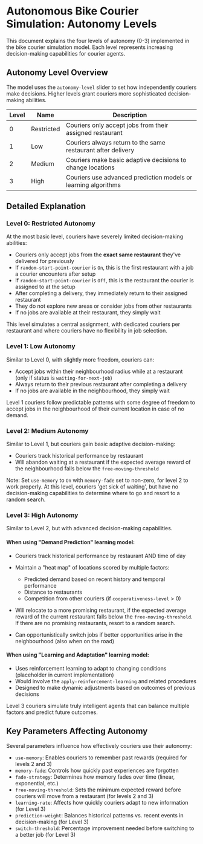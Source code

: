 # Autonomous Bike Courier Simulation: Autonomy Levels

This document explains the four levels of autonomy (0-3) implemented in the bike courier simulation model. Each level represents increasing decision-making capabilities for courier agents.

## Autonomy Level Overview

The model uses the `autonomy-level` slider to set how independently couriers make decisions. Higher levels grant couriers more sophisticated decision-making abilities.

| Level | Name | Description |
|-------|------|-------------|
| 0 | Restricted | Couriers only accept jobs from their assigned restaurant |
| 1 | Low | Couriers always return to the same restaurant after delivery |
| 2 | Medium | Couriers make basic adaptive decisions to change locations |
| 3 | High | Couriers use advanced prediction models or learning algorithms |

## Detailed Explanation

### Level 0: Restricted Autonomy

At the most basic level, couriers have severely limited decision-making abilities:

- Couriers only accept jobs from the **exact same restaurant** they've delivered for previously
- If `random-start-point-courier` is `On`, this is the first restaurant with a job a courier encounters after setup
- If `random-start-point-courier` is `Off`, this is the restaurant the courier is assigned to at the setup
- After completing a delivery, they immediately return to their assigned restaurant
- They do not explore new areas or consider jobs from other restaurants
- If no jobs are available at their restaurant, they simply wait

This level simulates a central assignment, with dedicated couriers per restaurant and where couriers have no flexibility in job selection.

### Level 1: Low Autonomy

Similar to Level 0, with slightly more freedom, couriers can:

- Accept jobs within their neighbourhood radius while at a restaurant (only if status is `waiting-for-next-job`)
- Always return to their previous restaurant after completing a delivery
- If no jobs are available in the neighbourhood, they simply wait

Level 1 couriers follow predictable patterns with some degree of freedom to accept jobs in the neighbourhood of their current location in case of no demand. 

### Level 2: Medium Autonomy

Similar to Level 1, but couriers gain basic adaptive decision-making:

- Couriers track historical performance by restaurant
- Will abandon waiting at a restaurant if the expected average reward of the neighbourhood falls below the `free-moving-threshold`

Note: Set `use-memory` to `On` with `memory-fade` set to non-zero, for level 2 to work properly. At this level, couriers 'get sick of waiting', but have no decision-making capabilities to determine where to go and resort to a random search. 


### Level 3: High Autonomy

Similar to Level 2, but with advanced decision-making capabilities. 

#### When using "Demand Prediction" learning model:
- Couriers track historical performance by restaurant AND time of day
- Maintain a "heat map" of locations scored by multiple factors:
  - Predicted demand based on recent history and temporal performance
  - Distance to restaurants
  - Competition from other couriers (if `cooperativeness-level` > 0)

- Will relocate to a more promising restaurant, if the expected average reward of the current restaurant falls below the `free-moving-threshold`. If there are no promising restaurants, resort to a random search. 

- Can opportunistically switch jobs if better opportunities arise in the neighbourhood (also when on the road)

#### When using "Learning and Adaptation" learning model:
- Uses reinforcement learning to adapt to changing conditions (placeholder in current implementation)
- Would involve the `apply-reinforcement-learning` and related procedures
- Designed to make dynamic adjustments based on outcomes of previous decisions

Level 3 couriers simulate truly intelligent agents that can balance multiple factors and predict future outcomes.

## Key Parameters Affecting Autonomy

Several parameters influence how effectively couriers use their autonomy:

- `use-memory`: Enables couriers to remember past rewards (required for levels 2 and 3)
- `memory-fade`: Controls how quickly past experiences are forgotten
- `fade-strategy`: Determines how memory fades over time (linear, exponential, etc.)
- `free-moving-threshold`: Sets the minimum expected reward before couriers will move from a restaurant (for levels 2 and 3)
- `learning-rate`: Affects how quickly couriers adapt to new information (for Level 3)
- `prediction-weight`: Balances historical patterns vs. recent events in decision-making (for Level 3)
- `switch-threshold`: Percentage improvement needed before switching to a better job (for Level 3)